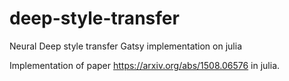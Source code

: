 # deep-style-transfer
Neural Deep style transfer Gatsy implementation on julia

Implementation of paper https://arxiv.org/abs/1508.06576 in julia.
